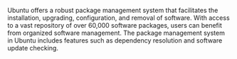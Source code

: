 Ubuntu offers a robust package management system that facilitates the 
installation, upgrading, configuration, and removal of software. With access 
to a vast repository of over 60,000 software packages, users can benefit 
from organized software management. The package management system in Ubuntu 
includes features such as dependency resolution and software update checking.